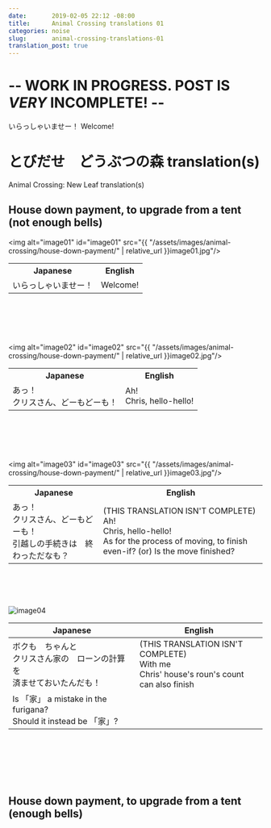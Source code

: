 ```yaml
---
date:       2019-02-05 22:12 -08:00
title:      Animal Crossing translations 01
categories: noise
slug:       animal-crossing-translations-01
translation_post: true
---
```


# -- **WORK IN PROGRESS.  POST IS *VERY* INCOMPLETE!** --

いらっしゃいませー！
Welcome!

<!-- more -->

# とびだせ　どうぶつの森 translation(s)
Animal Crossing: New Leaf translation(s)

## House down payment, to upgrade from a tent (not enough bells)

<img alt="image01" id="image01" src="{{ "/assets/images/animal-crossing/house-down-payment/" | relative_url }}image01.jpg"/>
<table><tr><th>Japanese</th><th>English</th></tr><tr><td class="japanese">
いらっしゃいませー！
<!-- 1<ruby>時<rt>じ</rt></ruby> -->
</td><td class="english">
Welcome!
</td></tr></table>
<br/><br/><br/><br/>

<img alt="image02" id="image02" src="{{ "/assets/images/animal-crossing/house-down-payment/" | relative_url }}image02.jpg"/>
<table><tr><th>Japanese</th><th>English</th></tr><tr><td class="japanese">
あっ！<br/>
クリスさん、どーもどーも！
</td><td class="english">
Ah!<br/>
Chris, hello-hello!
</td></tr></table>
<br/><br/><br/><br/>

<img alt="image03" id="image03" src="{{ "/assets/images/animal-crossing/house-down-payment/" | relative_url }}image03.jpg"/>
<table><tr><th>Japanese</th><th>English</th></tr><tr><td class="japanese">
あっ！<br/>
クリスさん、どーもどーも！<br/>
<!-- <ruby>引越<rt>ひっこ</tr></ruby>しの手続きは -->
<fg t="ひっこ">引越</fg>しの<fg t="てつづ">手続</fg>きは　終わっただなも？
</td><td class="english">
(THIS TRANSLATION ISN'T COMPLETE)<br/>
Ah!<br/>
Chris, hello-hello!<br/>
As for the process of moving, to finish even-if? (or)
Is the move finished?
</td></tr></table>
<br/><br/><br/><br/>

<div class="translated_stuff">
<img alt="image04" id="image04" src="{{ "/assets/images/animal-crossing/house-down-payment/" | relative_url }}image04.jpg"/>
<table><colgroup><col width="50%"/><col width="50%"/></colgroup>
<thead><tr><th>Japanese</th><th>English</th></tr></thead>
<tbody><tr><td class="japanese">
ボクも　ちゃんと<br/>
クリスさん<fg t="ち">家</fg>の　ローンの<fg t="けいさん">計算</fg>を<br/>
<fg t="す">済</fg>ませておいたんだも！
</td><td class="english">
(THIS TRANSLATION ISN'T COMPLETE)<br/>
<fg t="(playfully)">With me</fg><br/>
Chris' house's roun's count<br/>
can also finish
</td></tr>
<tr><td class="question">
Is 「<fg t="ち">家</fg>」 a mistake in the furigana?<br/>Should it instead be 「<fg t="うち">家</fg>」?
</td></tr></tbody></table>
</div>
<br/><br/><br/><br/>

<br/>
<h2>House down payment, to upgrade from a tent (enough bells)</h2>